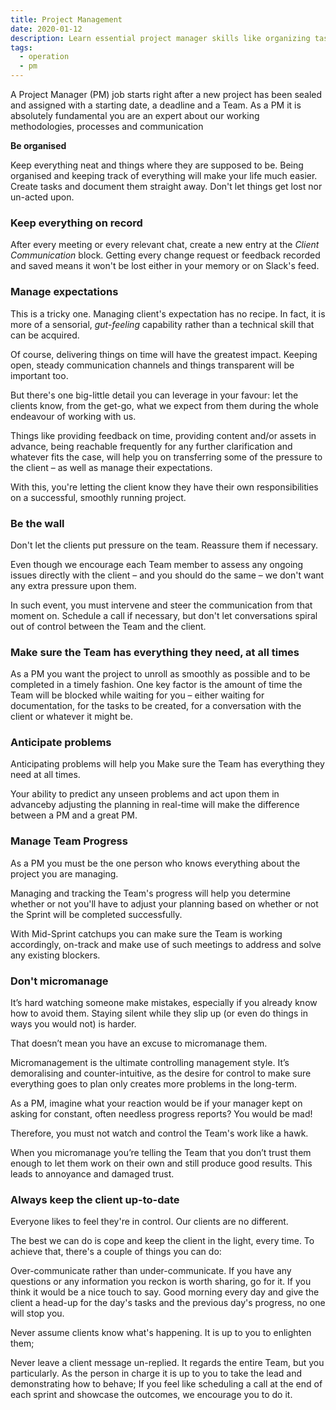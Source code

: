 ```yaml
---
title: Project Management
date: 2020-01-12
description: Learn essential project manager skills like organizing tasks, managing client expectations, leading teams without micromanaging, anticipating problems, and keeping clients informed for smooth project success.
tags:
  - operation
  - pm
---
```


A Project Manager (PM) job starts right after a new project has been sealed and assigned with a starting date, a deadline and a Team. As a PM it is absolutely fundamental you are an expert about our working methodologies, processes and communication

**Be organised**

Keep everything neat and things where they are supposed to be. Being organised and keeping track of everything will make your life much easier.
Create tasks and document them straight away. Don't let things get lost nor un-acted upon.

### Keep everything on record

After every meeting or every relevant chat, create a new entry at the _Client Communication_ block.
Getting every change request or feedback recorded and saved means it won't be lost either in your memory or on Slack's feed.

### Manage expectations

This is a tricky one. Managing client's expectation has no recipe. In fact, it is more of a sensorial, _gut-feeling_ capability rather than a technical skill that can be acquired.

Of course, delivering things on time will have the greatest impact. Keeping open, steady communication channels and things transparent will be important too.

But there's one big-little detail you can leverage in your favour: let the clients know, from the get-go, what we expect from them during the whole endeavour of working with us.

Things like providing feedback on time, providing content and/or assets in advance, being reachable frequently for any further clarification and whatever fits the case, will help you on transferring some of the pressure to the client – as well as manage their expectations.

With this, you're letting the client know they have their own responsibilities on a successful, smoothly running project.

### Be the wall

Don't let the clients put pressure on the team. Reassure them if necessary.

Even though we encourage each Team member to assess any ongoing issues directly with the client – and you should do the same – we don't want any extra pressure upon them.

In such event, you must intervene and steer the communication from that moment on. Schedule a call if necessary, but don't let conversations spiral out of control between the Team and the client.

### Make sure the Team has everything they need, at all times

As a PM you want the project to unroll as smoothly as possible and to be completed in a timely fashion. One key factor is the amount of time the Team will be blocked while waiting for you – either waiting for documentation, for the tasks to be created, for a conversation with the client or whatever it might be.

### Anticipate problems

Anticipating problems will help you Make sure the Team has everything they need at all times.

Your ability to predict any unseen problems and act upon them in advanceby adjusting the planning in real-time will make the difference between a PM and a great PM.

### Manage Team Progress

As a PM you must be the one person who knows everything about the project you are managing.

Managing and tracking the Team's progress will help you determine whether or not you'll have to adjust your planning based on whether or not the Sprint will be completed successfully.

With Mid-Sprint catchups you can make sure the Team is working accordingly, on-track and make use of such meetings to address and solve any existing blockers.

### **Don't micromanage**

It’s hard watching someone make mistakes, especially if you already know how to avoid them. Staying silent while they slip up (or even do things in ways you would not) is harder.

That doesn’t mean you have an excuse to micromanage them.

Micromanagement is the ultimate controlling management style. It’s demoralising and counter-intuitive, as the desire for control to make sure everything goes to plan only creates more problems in the long-term.

As a PM, imagine what your reaction would be if your manager kept on asking for constant, often needless progress reports? You would be mad!

Therefore, you must not watch and control the Team's work like a hawk.

When you micromanage you’re telling the Team that you don’t trust them enough to let them work on their own and still produce good results. This leads to annoyance and damaged trust.

### Always keep the client up-to-date

Everyone likes to feel they're in control. Our clients are no different.

The best we can do is cope and keep the client in the light, every time. To achieve that, there's a couple of things you can do:

Over-communicate rather than under-communicate. If you have any questions or any information you reckon is worth sharing, go for it. If you think it would be a nice touch to say. Good morning every day and give the client a head-up for the day's tasks and the previous day's progress, no one will stop you.

Never assume clients know what's happening. It is up to you to enlighten them;

Never leave a client message un-replied. It regards the entire Team, but you particularly. As the person in charge it is up to you to take the lead and demonstrating how to behave;
If you feel like scheduling a call at the end of each sprint and showcase the outcomes, we encourage you to do it.
